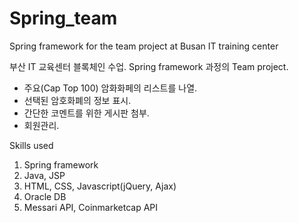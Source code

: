 # Spring_team
Spring framework for the team project at Busan IT training center

부산 IT 교육센터 블록체인 수업. Spring framework 과정의 Team project.
  - 주요(Cap Top 100) 암화화페의 리스트를 나열.
  - 선택된 암호화폐의 정보 표시.
  - 간단한 코멘트를 위한 게시판 첨부.
  - 회원관리.

Skills used
1. Spring framework
2. Java, JSP
3. HTML, CSS, Javascript(jQuery, Ajax)
4. Oracle DB
5. Messari API, Coinmarketcap API

